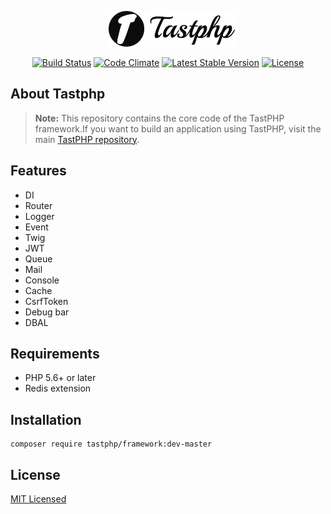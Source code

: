 <p align="center">
    <img height="40%" width="40%" src="https://raw.githubusercontent.com/tastphp-lab/assets/master/logo/tastphp-logo-big.png">
</p>

<p align="center">
<a href="https://travis-ci.org/tastphp/framework"><img src="https://api.travis-ci.org/tastphp/framework.svg?branch=master" alt="Build Status"></a>
<a href="https://codeclimate.com/github/tastphp/framework"><img src="https://codeclimate.com/github/tastphp/framework/badges/gpa.svg" alt="Code Climate"></a>
<a href="https://packagist.org/packages/tastphp/framework"><img src="https://poser.pugx.org/tastphp/framework/v/stable" alt="Latest Stable Version"></a>
<a href="https://packagist.org/packages/tastphp/framework"><img src="https://poser.pugx.org/tastphp/framework/license" alt="License"></a>
</p>

## About Tastphp
>  **Note:** This repository contains the core code of the TastPHP framework.If you want to build an application using TastPHP, visit the main [TastPHP repository](https://github.com/tastphp/tastphp).

## Features

* DI
* Router
* Logger
* Event
* Twig
* JWT
* Queue
* Mail
* Console
* Cache
* CsrfToken
* Debug bar
* DBAL

## Requirements

  * PHP 5.6+ or later
  * Redis extension


## Installation

```
composer require tastphp/framework:dev-master
```


## License
[MIT Licensed](http://www.opensource.org/licenses/MIT)
